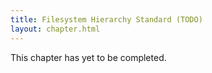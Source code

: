 ```yaml
---
title: Filesystem Hierarchy Standard (TODO)
layout: chapter.html
---
```


This chapter has yet to be completed.
